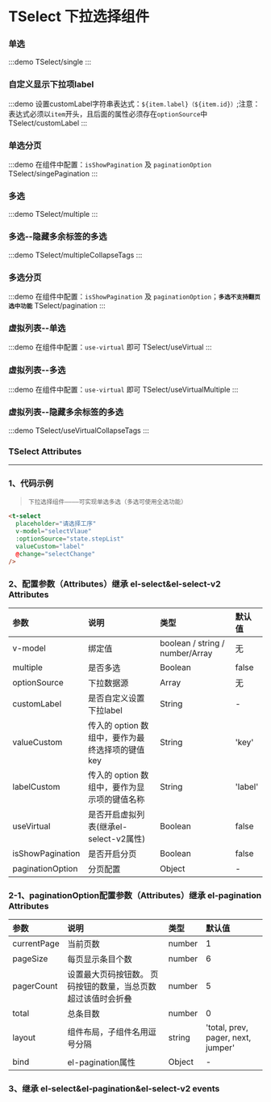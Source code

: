 # TSelect 下拉选择组件

### 单选

:::demo
TSelect/single
:::

### 自定义显示下拉项label

:::demo 设置customLabel字符串表达式：`${item.label}（${item.id}）`;注意：表达式必须以`item`开头，且后面的属性必须存在`optionSource`中
TSelect/customLabel
:::

### 单选分页

:::demo 在组件中配置：`isShowPagination` 及 `paginationOption`
TSelect/singePagination
:::

### 多选

:::demo
TSelect/multiple
:::

### 多选--隐藏多余标签的多选

:::demo
TSelect/multipleCollapseTags
:::

### 多选分页

:::demo 在组件中配置：`isShowPagination` 及 `paginationOption`；**`多选不支持翻页选中功能`**
TSelect/pagination
:::

### 虚拟列表--单选

:::demo 在组件中配置：`use-virtual` 即可
TSelect/useVirtual
:::

### 虚拟列表--多选

:::demo 在组件中配置：`use-virtual` 即可
TSelect/useVirtualMultiple
:::

### 虚拟列表--隐藏多余标签的多选

:::demo
TSelect/useVirtualCollapseTags
:::

### TSelect Attributes

---

### 1、代码示例

> `下拉选择组件————可实现单选多选（多选可使用全选功能）`

```html
<t-select
  placeholder="请选择工序"
  v-model="selectVlaue"
  :optionSource="state.stepList"
  valueCustom="label"
  @change="selectChange"
/>
```

### 2、配置参数（Attributes）继承 el-select&el-select-v2 Attributes

| 参数             | 说明                                             | 类型                            | 默认值  |
| :--------------- | :----------------------------------------------- | :------------------------------ | :------ |
| v-model          | 绑定值                                           | boolean / string / number/Array | 无      |
| multiple         | 是否多选                                         | Boolean                         | false   |
| optionSource     | 下拉数据源                                       | Array                           | 无      |
| customLabel      | 是否自定义设置下拉label                          | String                          | -       |
| valueCustom      | 传入的 option 数组中，要作为最终选择项的键值 key | String                          | 'key'   |
| labelCustom      | 传入的 option 数组中，要作为显示项的键值名称     | String                          | 'label' |
| useVirtual       | 是否开启虚拟列表(继承el-select-v2属性)           | Boolean                         | false   |
| isShowPagination | 是否开启分页                                     | Boolean                         | false   |
| paginationOption | 分页配置                                         | Object                          | -       |

### 2-1、paginationOption配置参数（Attributes）继承 el-pagination Attributes

| 参数        | 说明                                                          | 类型   | 默认值                             |
| :---------- | :------------------------------------------------------------ | :----- | :--------------------------------- |
| currentPage | 当前页数                                                      | number | 1                                  |
| pageSize    | 每页显示条目个数                                              | number | 6                                  |
| pagerCount  | 设置最大页码按钮数。 页码按钮的数量，当总页数超过该值时会折叠 | number | 5                                  |
| total       | 总条目数                                                      | number | 0                                  |
| layout      | 组件布局，子组件名用逗号分隔                                  | string | 'total, prev, pager, next, jumper' |
| bind        | el-pagination属性                                             | Object | -                                  |

### 3、继承 el-select&el-pagination&el-select-v2 events
